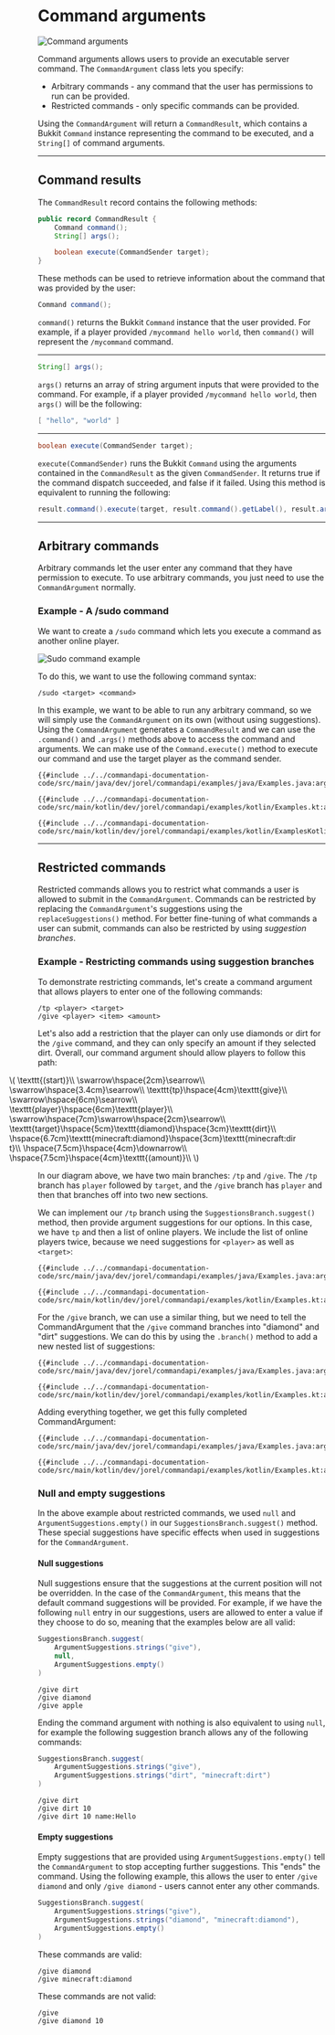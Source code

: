 # Command arguments

![Command arguments](./images/commandargument.gif)

Command arguments allows users to provide an executable server command. The `CommandArgument` class lets you specify:

- Arbitrary commands - any command that the user has permissions to run can be provided.
- Restricted commands - only specific commands can be provided.

Using the `CommandArgument` will return a `CommandResult`, which contains a Bukkit `Command` instance representing the command to be executed, and a `String[]` of command arguments.

-----

## Command results

The `CommandResult` record contains the following methods:

```java
public record CommandResult {
    Command command();
    String[] args();

    boolean execute(CommandSender target);
}
```

These methods can be used to retrieve information about the command that was provided by the user:

```java
Command command();
```

`command()` returns the Bukkit `Command` instance that the user provided. For example, if a player provided `/mycommand hello world`, then `command()` will represent the `/mycommand` command.

-----

```java
String[] args();
```

`args()` returns an array of string argument inputs that were provided to the command. For example, if a player provided `/mycommand hello world`, then `args()` will be the following:

```java
[ "hello", "world" ]
```

-----

```java
boolean execute(CommandSender target);
```

`execute(CommandSender)` runs the Bukkit `Command` using the arguments contained in the `CommandResult` as the given `CommandSender`. It returns true if the command dispatch succeeded, and false if it failed. Using this method is equivalent to running the following:

```java
result.command().execute(target, result.command().getLabel(), result.args());
```

-----

## Arbitrary commands

Arbitrary commands let the user enter any command that they have permission to execute. To use arbitrary commands, you just need to use the `CommandArgument` normally.

<div class="example">

### Example - A /sudo command

We want to create a `/sudo` command which lets you execute a command as another online player.

![Sudo command example](./images/sudocommand.gif)

To do this, we want to use the following command syntax:

```mccmd
/sudo <target> <command>
```

In this example, we want to be able to run any arbitrary command, so we will simply use the `CommandArgument` on its own (without using suggestions). Using the `CommandArgument` generates a `CommandResult` and we can use the `.command()` and `.args()` methods above to access the command and arguments. We can make use of the `Command.execute()` method to execute our command and use the target player as the command sender.

<div class="multi-pre">

```java,Java
{{#include ../../commandapi-documentation-code/src/main/java/dev/jorel/commandapi/examples/java/Examples.java:argumentCommand1}}
```

```kotlin,Kotlin
{{#include ../../commandapi-documentation-code/src/main/kotlin/dev/jorel/commandapi/examples/kotlin/Examples.kt:argumentCommand1}}
```

```kotlin,Kotlin_DSL
{{#include ../../commandapi-documentation-code/src/main/kotlin/dev/jorel/commandapi/examples/kotlin/ExamplesKotlinDSL.kt:command_argument_sudo}}
```

</div>

</div>

-----

## Restricted commands

Restricted commands allows you to restrict what commands a user is allowed to submit in the `CommandArgument`. Commands can be restricted by replacing the `CommandArgument`'s suggestions using the `replaceSuggestions()` method. For better fine-tuning of what commands a user can submit, commands can also be restricted by using _suggestion branches_.

<!-- TODO: Give an example using .replaceSuggestions(). -->

<div class="example">

### Example - Restricting commands using suggestion branches

To demonstrate restricting commands, let's create a command argument that allows players to enter one of the following commands:

```mccmd
/tp <player> <target>
/give <player> <item> <amount>
```

Let's also add a restriction that the player can only use diamonds or dirt for the `/give` command, and they can only specify an amount if they selected dirt. Overall, our command argument should allow players to follow this path:

<div style="position: relative; left: -50px;">

\\(
\texttt{(start)}\\\\
\swarrow\hspace{2cm}\searrow\\\\
\swarrow\hspace{3.4cm}\searrow\\\\
\texttt{tp}\hspace{4cm}\texttt{give}\\\\
\swarrow\hspace{6cm}\searrow\\\\
\texttt{player}\hspace{6cm}\texttt{player}\\\\
\swarrow\hspace{7cm}\swarrow\hspace{2cm}\searrow\\\\
\texttt{target}\hspace{5cm}\texttt{diamond}\hspace{3cm}\texttt{dirt}\\\\
\hspace{6.7cm}\texttt{minecraft:diamond}\hspace{3cm}\texttt{minecraft:dirt}\\\\
\hspace{7.5cm}\hspace{4cm}\downarrow\\\\
\hspace{7.5cm}\hspace{4cm}\texttt{(amount)}\\\\
\\)

</div>

In our diagram above, we have two main branches: `/tp` and `/give`. The `/tp` branch has `player` followed by `target`, and the `/give` branch has `player` and then that branches off into two new sections.

We can implement our `/tp` branch using the `SuggestionsBranch.suggest()` method, then provide argument suggestions for our options. In this case, we have `tp` and then a list of online players. We include the list of online players twice, because we need suggestions for `<player>` as well as `<target>`:

<div class="multi-pre">

```java,Java
{{#include ../../commandapi-documentation-code/src/main/java/dev/jorel/commandapi/examples/java/Examples.java:argumentCommand2}}
```

```kotlin,Kotlin
{{#include ../../commandapi-documentation-code/src/main/kotlin/dev/jorel/commandapi/examples/kotlin/Examples.kt:argumentCommand2}}
```

</div>

For the `/give` branch, we can use a similar thing, but we need to tell the CommandArgument that the `/give` command branches into "diamond" and "dirt" suggestions. We can do this by using the `.branch()` method to add a new nested list of suggestions:

<div class="multi-pre">

```java,Java
{{#include ../../commandapi-documentation-code/src/main/java/dev/jorel/commandapi/examples/java/Examples.java:argumentCommand3}}
```

```kotlin,Kotlin
{{#include ../../commandapi-documentation-code/src/main/kotlin/dev/jorel/commandapi/examples/kotlin/Examples.kt:argumentCommand3}}
```

</div>

Adding everything together, we get this fully completed CommandArgument:

<div class="multi-pre">

```java,Java
{{#include ../../commandapi-documentation-code/src/main/java/dev/jorel/commandapi/examples/java/Examples.java:argumentCommand4}}
```

```kotlin,Kotlin
{{#include ../../commandapi-documentation-code/src/main/kotlin/dev/jorel/commandapi/examples/kotlin/Examples.kt:argumentCommand4}}
```

</div>

</div>

### Null and empty suggestions

In the above example about restricted commands, we used `null` and `ArgumentSuggestions.empty()` in our `SuggestionsBranch.suggest()` method. These special suggestions have specific effects when used in suggestions for the `CommandArgument`.

#### Null suggestions

Null suggestions ensure that the suggestions at the current position will not be overridden. In the case of the `CommandArgument`, this means that the default command suggestions will be provided. For example, if we have the following `null` entry in our suggestions, users are allowed to enter a value if they choose to do so, meaning that the examples below are all valid:

```java
SuggestionsBranch.suggest(
    ArgumentSuggestions.strings("give"),
    null,
    ArgumentSuggestions.empty()
)
```

```mccmd
/give dirt
/give diamond
/give apple
```

Ending the command argument with nothing is also equivalent to using `null`, for example the following suggestion branch allows any of the following commands:

```java
SuggestionsBranch.suggest(
    ArgumentSuggestions.strings("give"),
    ArgumentSuggestions.strings("dirt", "minecraft:dirt")
)
```

```mccmd
/give dirt
/give dirt 10
/give dirt 10 name:Hello
```

#### Empty suggestions

Empty suggestions that are provided using `ArgumentSuggestions.empty()` tell the `CommandArgument` to stop accepting further suggestions. This "ends" the command. Using the following example, this allows the user to enter `/give diamond` and only `/give diamond` - users cannot enter any other commands.

```java
SuggestionsBranch.suggest(
    ArgumentSuggestions.strings("give"),
    ArgumentSuggestions.strings("diamond", "minecraft:diamond"),
    ArgumentSuggestions.empty()
)
```

These commands are valid:

```mccmd
/give diamond
/give minecraft:diamond
```

These commands are not valid:

```mccmd
/give
/give diamond 10
```
